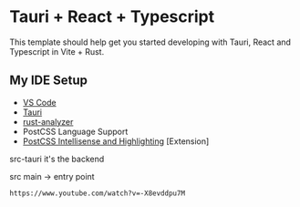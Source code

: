 # Tauri + React + Typescript

This template should help get you started developing with Tauri, React and Typescript in Vite + Rust.

## My IDE Setup

- [VS Code](https://code.visualstudio.com/)
- [Tauri](https://marketplace.visualstudio.com/items?itemName=tauri-apps.tauri-vscode)
- [rust-analyzer](https://marketplace.visualstudio.com/items?itemName=rust-lang.rust-analyzer)
- PostCSS Language Support
- [PostCSS Intellisense and Highlighting](https://marketplace.visualstudio.com/items?itemName=vunguyentuan.vscode-postcss) [Extension]

src-tauri it's the backend

src
    main -> entry point

    https://www.youtube.com/watch?v=-X8evddpu7M
